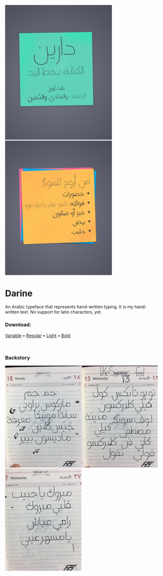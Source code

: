 
<img src="art/Darine-Poster.png" width="350" alt="Writing text using Darine typeface"/>
<img src="art/sticker-demo.png" width="350" alt="Writing text using Darine typeface"/>





# Darine

An Arabic typeface that represents hand-written typing. It is my hand-written text.
No support for latin characters, yet.

### Download:

 [Variable](https://raw.githubusercontent.com/bluemix/darine-typeface/master/DarineGX.ttf)	 •
 [Regular](https://raw.githubusercontent.com/bluemix/darine-typeface/master/Darine-Regular.ttf)	 • [Light](https://raw.githubusercontent.com/bluemix/darine-typeface/master/Darine-Light.ttf)  •  [Bold](https://raw.githubusercontent.com/bluemix/darine-typeface/master/Darine-Bold.ttf)

<br>

### Backstory

<img src="sketches/IMG_1245_2_resized.jpg" width="250" alt="Sketches for Darine typeface"/><img src="sketches/IMG_9892_resized.JPG" width="250" alt="Sketches for Darine typeface"/><img src="sketches/IMG_1378_resized.JPG" width="250" alt="Sketches for Darine typeface"/>






